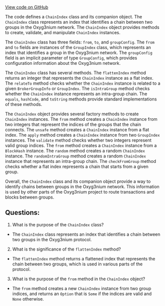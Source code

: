 [View code on GitHub](https://github.com/alephium/alephium/protocol/src/main/scala/org/alephium/protocol/model/ChainIndex.scala)

The code defines a `ChainIndex` class and its companion object. The `ChainIndex` class represents an index that identifies a chain between two groups in the Oxyg3nium network. The `ChainIndex` object provides methods to create, validate, and manipulate `ChainIndex` instances.

The `ChainIndex` class has three fields: `from`, `to`, and `groupConfig`. The `from` and `to` fields are instances of the `GroupIndex` class, which represents an index that identifies a group in the Oxyg3nium network. The `groupConfig` field is an implicit parameter of type `GroupConfig`, which provides configuration information about the Oxyg3nium network.

The `ChainIndex` class has several methods. The `flattenIndex` method returns an integer that represents the `ChainIndex` instance as a flat index. The `relateTo` method checks whether the `ChainIndex` instance is related to a given `BrokerGroupInfo` or `GroupIndex`. The `isIntraGroup` method checks whether the `ChainIndex` instance represents an intra-group chain. The `equals`, `hashCode`, and `toString` methods provide standard implementations of these methods.

The `ChainIndex` object provides several factory methods to create `ChainIndex` instances. The `from` method creates a `ChainIndex` instance from two integers that represent the indices of the groups that the chain connects. The `unsafe` method creates a `ChainIndex` instance from a flat index. The `apply` method creates a `ChainIndex` instance from two `GroupIndex` instances. The `validate` method checks whether two integers represent valid group indices. The `from` method creates a `ChainIndex` instance from a `BlockHash` instance. The `random` method creates a random `ChainIndex` instance. The `randomIntraGroup` method creates a random `ChainIndex` instance that represents an intra-group chain. The `checkFromGroup` method checks whether a flat index represents a chain that starts from a given group.

Overall, the `ChainIndex` class and its companion object provide a way to identify chains between groups in the Oxyg3nium network. This information is used by other parts of the Oxyg3nium project to route transactions and blocks between groups.
## Questions: 
 1. What is the purpose of the `ChainIndex` class?
- The `ChainIndex` class represents an index that identifies a chain between two groups in the Oxyg3nium protocol.

2. What is the significance of the `flattenIndex` method?
- The `flattenIndex` method returns a flattened index that represents the chain between two groups, which is used in various parts of the protocol.

3. What is the purpose of the `from` method in the `ChainIndex` object?
- The `from` method creates a new `ChainIndex` instance from two group indices, and returns an `Option` that is `Some` if the indices are valid and `None` otherwise.